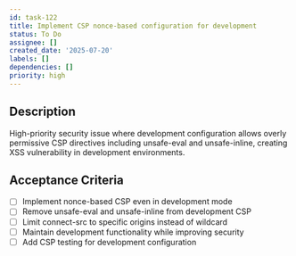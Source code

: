 ```yaml
---
id: task-122
title: Implement CSP nonce-based configuration for development
status: To Do
assignee: []
created_date: '2025-07-20'
labels: []
dependencies: []
priority: high
---
```


## Description

High-priority security issue where development configuration allows overly permissive CSP directives including unsafe-eval and unsafe-inline, creating XSS vulnerability in development environments.

## Acceptance Criteria

- [ ] Implement nonce-based CSP even in development mode
- [ ] Remove unsafe-eval and unsafe-inline from development CSP
- [ ] Limit connect-src to specific origins instead of wildcard
- [ ] Maintain development functionality while improving security
- [ ] Add CSP testing for development configuration
